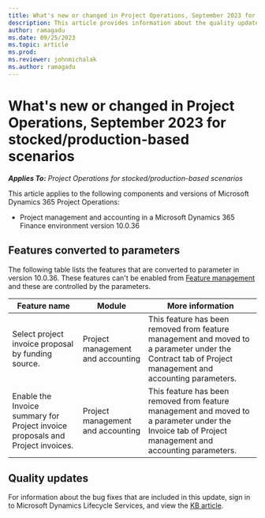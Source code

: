 ```yaml
---
title: What's new or changed in Project Operations, September 2023 for stocked/production-based scenarios
description: This article provides information about the quality updates that are available in the September 2023 release of Microsoft Dynamics 365 Project Operations for stocked/production-based scenarios.
author: ramagadu
ms.date: 09/25/2023
ms.topic: article
ms.prod:
ms.reviewer: johnmichalak
ms.author: ramagadu
---
```


# What's new or changed in Project Operations, September 2023 for stocked/production-based scenarios

_**Applies To:** Project Operations for stocked/production-based scenarios_

This article applies to the following components and versions of Microsoft Dynamics 365 Project Operations:

- Project management and accounting in a Microsoft Dynamics 365 Finance environment version 10.0.36

## Features converted to parameters

The following table lists the features that are converted to parameter in version 10.0.36. These features can't be enabled from  [Feature management](/dynamics365/fin-ops-core/fin-ops/get-started/feature-management/feature-management-overview) and these are controlled by the parameters.

| Feature name | Module | More information|
| --- | --- | --- |
|Select project invoice proposal by funding source.|Project management and accounting|This feature has been removed from feature management and moved to a parameter under the Contract tab of Project management and accounting parameters.|
|Enable the Invoice summary for Project invoice proposals and Project invoices.|Project management and accounting|This feature has been removed from feature management and moved to a parameter under the Invoice tab of Project management and accounting parameters. |

## Quality updates

For information about the bug fixes that are included in this update, sign in to Microsoft Dynamics Lifecycle Services, and view the [KB article](https://fix.lcs.dynamics.com/Issue/Details?bugId=831854).
